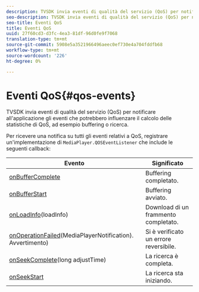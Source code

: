 ```yaml
---
description: TVSDK invia eventi di qualità del servizio (QoS) per notificare all'applicazione gli eventi che potrebbero influenzare il calcolo delle statistiche di QoS, ad esempio buffering o ricerca.
seo-description: TVSDK invia eventi di qualità del servizio (QoS) per notificare all'applicazione gli eventi che potrebbero influenzare il calcolo delle statistiche di QoS, ad esempio buffering o ricerca.
seo-title: Eventi QoS
title: Eventi QoS
uuid: 27f60cd3-d3fc-4ea3-81df-96d0fe9f7068
translation-type: tm+mt
source-git-commit: 5908e5a3521966496aeec0ef730e4a704fddfb68
workflow-type: tm+mt
source-wordcount: '226'
ht-degree: 0%

---
```



# Eventi QoS{#qos-events}

TVSDK invia eventi di qualità del servizio (QoS) per notificare all&#39;applicazione gli eventi che potrebbero influenzare il calcolo delle statistiche di QoS, ad esempio buffering o ricerca.

Per ricevere una notifica su tutti gli eventi relativi a QoS, registrare un&#39;implementazione di `MediaPlayer.QOSEventListener` che include le seguenti callback:

| Evento | Significato |
|---|---|
| [onBufferComplete](https://help.adobe.com/en_US/primetime/api/psdk/javadoc_1.4/com/adobe/mediacore/MediaPlayer.QOSEventListener.html#onBufferComplete()) | Buffering completato. |
| [onBufferStart](https://help.adobe.com/en_US/primetime/api/psdk/javadoc_1.4/com/adobe/mediacore/MediaPlayer.QOSEventListener.html#onBufferStart()) | Buffering avviato. |
| [onLoadInfo](https://help.adobe.com/en_US/primetime/api/psdk/javadoc_1.4/com/adobe/mediacore/MediaPlayer.QOSEventListener.html#onLoadInfo(com.adobe.mediacore.qos.LoadInfo))(loadInfo) | Download di un frammento completato. |
| [onOperationFailed](https://help.adobe.com/en_US/primetime/api/psdk/javadoc_1.4/com/adobe/mediacore/MediaPlayer.QOSEventListener.html)(MediaPlayerNotification). [](https://help.adobe.com/en_US/primetime/api/psdk/javadoc_1.4/com/adobe/mediacore/MediaPlayerNotification.Warning.html) Avvertimento) | Si è verificato un errore reversibile. |
| [onSeekComplete](https://help.adobe.com/en_US/primetime/api/psdk/javadoc_1.4/com/adobe/mediacore/MediaPlayer.QOSEventListener.html#onSeekComplete(long))(long adjustTime) | La ricerca è completa. |
| [onSeekStart](https://help.adobe.com/en_US/primetime/api/psdk/javadoc_1.4/com/adobe/mediacore/MediaPlayer.QOSEventListener.html#onSeekStart()) | La ricerca sta iniziando. |